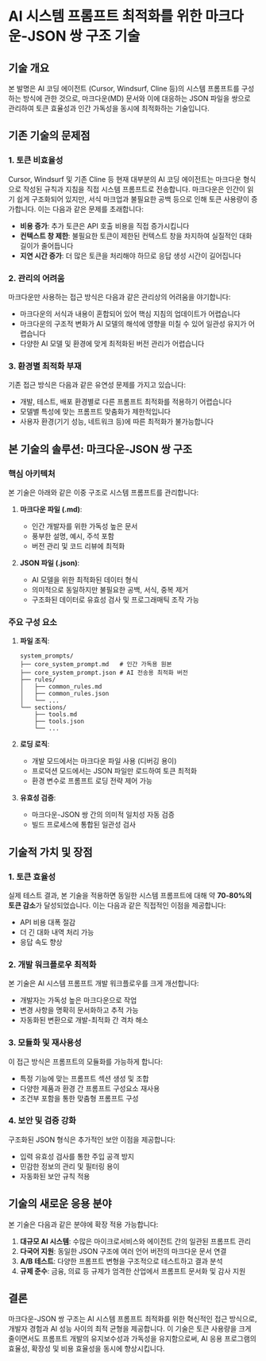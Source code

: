 # AI 시스템 프롬프트 최적화를 위한 마크다운-JSON 쌍 구조 기술

## 기술 개요

본 발명은 AI 코딩 에이전트 (Cursor, Windsurf, Cline 등)의 시스템 프롬프트를 구성하는 방식에 관한 것으로, 마크다운(MD) 문서와 이에 대응하는 JSON 파일을 쌍으로 관리하여 토큰 효율성과 인간 가독성을 동시에 최적화하는 기술입니다.

## 기존 기술의 문제점

### 1. 토큰 비효율성

Cursor, Windsurf 및 기존 Cline 등 현재 대부분의 AI 코딩 에이전트는 마크다운 형식으로 작성된 규칙과 지침을 직접 시스템 프롬프트로 전송합니다. 마크다운은 인간이 읽기 쉽게 구조화되어 있지만, 서식 마크업과 불필요한 공백 등으로 인해 토큰 사용량이 증가합니다. 이는 다음과 같은 문제를 초래합니다:

- **비용 증가**: 추가 토큰은 API 호출 비용을 직접 증가시킵니다
- **컨텍스트 창 제한**: 불필요한 토큰이 제한된 컨텍스트 창을 차지하여 실질적인 대화 길이가 줄어듭니다
- **지연 시간 증가**: 더 많은 토큰을 처리해야 하므로 응답 생성 시간이 길어집니다

### 2. 관리의 어려움

마크다운만 사용하는 접근 방식은 다음과 같은 관리상의 어려움을 야기합니다:

- 마크다운의 서식과 내용이 혼합되어 있어 핵심 지침의 업데이트가 어렵습니다
- 마크다운의 구조적 변화가 AI 모델의 해석에 영향을 미칠 수 있어 일관성 유지가 어렵습니다
- 다양한 AI 모델 및 환경에 맞게 최적화된 버전 관리가 어렵습니다

### 3. 환경별 최적화 부재

기존 접근 방식은 다음과 같은 유연성 문제를 가지고 있습니다:

- 개발, 테스트, 배포 환경별로 다른 프롬프트 최적화를 적용하기 어렵습니다
- 모델별 특성에 맞는 프롬프트 맞춤화가 제한적입니다
- 사용자 환경(기기 성능, 네트워크 등)에 따른 최적화가 불가능합니다

## 본 기술의 솔루션: 마크다운-JSON 쌍 구조

### 핵심 아키텍처

본 기술은 아래와 같은 이중 구조로 시스템 프롬프트를 관리합니다:

1. **마크다운 파일 (.md)**:
   - 인간 개발자를 위한 가독성 높은 문서
   - 풍부한 설명, 예시, 주석 포함
   - 버전 관리 및 코드 리뷰에 최적화

2. **JSON 파일 (.json)**:
   - AI 모델을 위한 최적화된 데이터 형식
   - 의미적으로 동일하지만 불필요한 공백, 서식, 중복 제거
   - 구조화된 데이터로 유효성 검사 및 프로그래매틱 조작 가능

### 주요 구성 요소

1. **파일 조직**:
   ```
   system_prompts/
   ├── core_system_prompt.md   # 인간 가독용 원본
   ├── core_system_prompt.json # AI 전송용 최적화 버전
   ├── rules/
   │   ├── common_rules.md
   │   ├── common_rules.json
   │   └── ...
   └── sections/
       ├── tools.md
       ├── tools.json
       └── ...
   ```

2. **로딩 로직**:
   - 개발 모드에서는 마크다운 파일 사용 (디버깅 용이)
   - 프로덕션 모드에서는 JSON 파일만 로드하여 토큰 최적화
   - 환경 변수로 프롬프트 로딩 전략 제어 가능

3. **유효성 검증**:
   - 마크다운-JSON 쌍 간의 의미적 일치성 자동 검증
   - 빌드 프로세스에 통합된 일관성 검사

## 기술적 가치 및 장점

### 1. 토큰 효율성

실제 테스트 결과, 본 기술을 적용하면 동일한 시스템 프롬프트에 대해 약 **70-80%의 토큰 감소**가 달성되었습니다. 이는 다음과 같은 직접적인 이점을 제공합니다:

- API 비용 대폭 절감
- 더 긴 대화 내역 처리 가능
- 응답 속도 향상

### 2. 개발 워크플로우 최적화

본 기술은 AI 시스템 프롬프트 개발 워크플로우를 크게 개선합니다:

- 개발자는 가독성 높은 마크다운으로 작업
- 변경 사항을 명확히 문서화하고 추적 가능
- 자동화된 변환으로 개발-최적화 간 격차 해소

### 3. 모듈화 및 재사용성

이 접근 방식은 프롬프트의 모듈화를 가능하게 합니다:

- 특정 기능에 맞는 프롬프트 섹션 생성 및 조합
- 다양한 제품과 환경 간 프롬프트 구성요소 재사용
- 조건부 포함을 통한 맞춤형 프롬프트 구성

### 4. 보안 및 검증 강화

구조화된 JSON 형식은 추가적인 보안 이점을 제공합니다:

- 입력 유효성 검사를 통한 주입 공격 방지
- 민감한 정보의 관리 및 필터링 용이
- 자동화된 보안 규칙 적용

## 기술의 새로운 응용 분야

본 기술은 다음과 같은 분야에 확장 적용 가능합니다:

1. **대규모 AI 시스템**: 수많은 마이크로서비스와 에이전트 간의 일관된 프롬프트 관리
2. **다국어 지원**: 동일한 JSON 구조에 여러 언어 버전의 마크다운 문서 연결
3. **A/B 테스트**: 다양한 프롬프트 변형을 구조적으로 테스트하고 결과 분석
4. **규제 준수**: 금융, 의료 등 규제가 엄격한 산업에서 프롬프트 문서화 및 감사 지원

## 결론

마크다운-JSON 쌍 구조는 AI 시스템 프롬프트 최적화를 위한 혁신적인 접근 방식으로, 개발자 경험과 AI 성능 사이의 최적 균형을 제공합니다. 이 기술은 토큰 사용량을 크게 줄이면서도 프롬프트 개발의 유지보수성과 가독성을 유지함으로써, AI 응용 프로그램의 효율성, 확장성 및 비용 효율성을 동시에 향상시킵니다.
